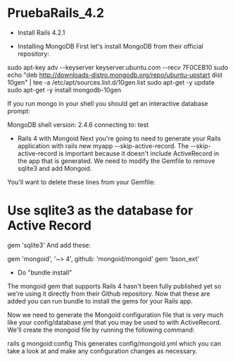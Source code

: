 # PruebaRails_4.2

* Install Rails 4.2.1

* Installing MongoDB
First let's install MongoDB from their official repository:

sudo apt-key adv --keyserver keyserver.ubuntu.com --recv 7F0CEB10
sudo echo "deb http://downloads-distro.mongodb.org/repo/ubuntu-upstart dist 10gen" | tee -a /etc/apt/sources.list.d/10gen.list
sudo apt-get -y update
sudo apt-get -y install mongodb-10gen

If you run mongo in your shell you should get an interactive database prompt:

MongoDB shell version: 2.4.6
connecting to: test

* Rails 4 with Mongoid
Next you're going to need to generate your Rails application with rails new myapp --skip-active-record. The --skip-active-record is important because it doesn't include ActiveRecord in the app that is generated. We need to modify the Gemfile to remove sqlite3 and add Mongoid.

You'll want to delete these lines from your Gemfile:

# Use sqlite3 as the database for Active Record
gem 'sqlite3'
And add these:

gem 'mongoid', '~> 4', github: 'mongoid/mongoid'
gem 'bson_ext'

* Do "bundle install"

The mongoid gem that supports Rails 4 hasn't been fully published yet so we're using it directly from their Github repository. Now that these are added you can run bundle to install the gems for your Rails app.

Now we need to generate the Mongoid configuration file that is very much like your config/database.yml that you may be used to with ActiveRecord. We'll create the mongoid file by running the following command:

rails g mongoid:config
This generates config/mongoid.yml which you can take a look at and make any configuration changes as necessary.
